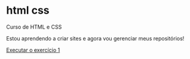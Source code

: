 # html css
 Curso de HTML e CSS

Estou aprendendo a criar sites e agora vou gerenciar meus repositórios!

<a href="https://uleskatanaka.github.io/html css/desafios/desafio 1/index.html">Executar o exercício 1</a>